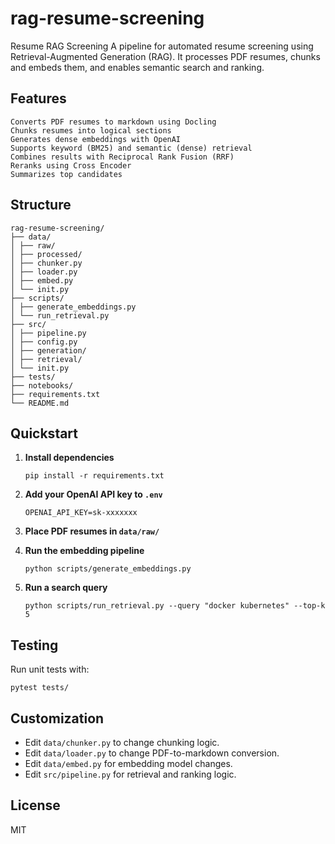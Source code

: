 # rag-resume-screening

Resume RAG Screening
A pipeline for automated resume screening using Retrieval-Augmented Generation (RAG).
It processes PDF resumes, chunks and embeds them, and enables semantic search and ranking.

## Features
    Converts PDF resumes to markdown using Docling
    Chunks resumes into logical sections
    Generates dense embeddings with OpenAI
    Supports keyword (BM25) and semantic (dense) retrieval
    Combines results with Reciprocal Rank Fusion (RRF)
    Reranks using Cross Encoder
    Summarizes top candidates
## Structure
```
rag-resume-screening/
├── data/
│ ├── raw/ 
│ ├── processed/ 
│ ├── chunker.py 
│ ├── loader.py 
│ ├── embed.py 
│ └── init.py
├── scripts/
│ ├── generate_embeddings.py 
│ └── run_retrieval.py 
├── src/
│ ├── pipeline.py 
│ ├── config.py 
│ ├── generation/ 
│ ├── retrieval/ 
│ └── init.py
├── tests/ 
├── notebooks/
├── requirements.txt
└── README.md
```

## Quickstart

1. **Install dependencies**
    ```
    pip install -r requirements.txt
    ```

2. **Add your OpenAI API key to `.env`**
    ```
    OPENAI_API_KEY=sk-xxxxxxx
    ```

3. **Place PDF resumes in `data/raw/`**

4. **Run the embedding pipeline**
    ```
    python scripts/generate_embeddings.py
    ```

5. **Run a search query**
    ```
    python scripts/run_retrieval.py --query "docker kubernetes" --top-k 5
    ```

## Testing

Run unit tests with:
```
pytest tests/
```
## Customization

- Edit `data/chunker.py` to change chunking logic.
- Edit `data/loader.py` to change PDF-to-markdown conversion.
- Edit `data/embed.py` for embedding model changes.
- Edit `src/pipeline.py` for retrieval and ranking logic.

## License

MIT
